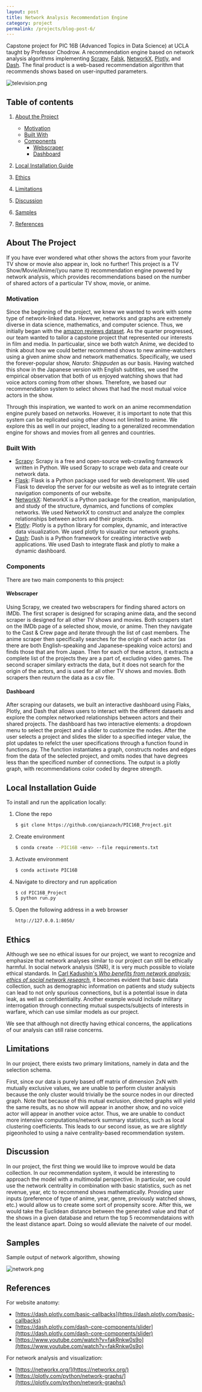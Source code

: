 ```yaml
---
layout: post
title: Network Analysis Recommendation Engine
category: project
permalink: /projects/blog-post-6/
---
```


Capstone project for PIC 16B (Advanced Topics in Data Science) at UCLA taught by Professor Chodrow. A recommendation engine based on network analysis algorithms implementing [Scrapy](https://scrapy.org/), [Falsk](https://flask.palletsprojects.com/en/2.1.x/), [NetworkX](https://networkx.org/), [Plotly](https://plotly.com/), and [Dash](https://plotly.com/dash/). The final product is a web-based recommendation algorithm that recommends shows based on user-inputted parameters.


![television.png](/projects/assets/images/television.png)

## Table of contents
1. [About the Project](#About-the-project)
    - [Motivation](#Motivation)
    - [Built With](#Built-With)
    - [Components](#Components)
        - [Webscraper](#Webscraper)
        - [Dashboard](#Dashboard)

   
2. [Local Installation Guide](#Local-Installation-Guide)
3. [Ethics](#Ethics)
4. [Limitations](#Limitations)
5. [Discussion](#Discussion)
6. [Samples](#Samples)
7. [References](#References)

<!-- ABOUT THE PROJECT -->
## About The Project <a name="About-the-project"></a>
If you have ever wondered what other shows the actors from your favorite TV show or movie also appear in, look no further!
This project is a TV Show/Movie/Anime/(you name it) recommendation engine powered by network analysis, which provides recommendations based on the number of shared actors of a particular TV show, movie, or anime.

### Motivation <a name="Motivation"></a>
Since the beginning of the project, we knew we wanted to work with some type of network-linked data. However, networks and graphs are extremely diverse in data science, mathematics, and computer science. Thus, we initially began with the [amazon reviews dataset](https://www.cs.cornell.edu/~arb/data/amazon-reviews/). As the quarter progressed, our team wanted to tailor a capstone project that represented our interests in film and media. In particualar, since we both watch Anime, we decided to think about how we could better recommend shows to new anime-watchers using a given anime show and network mathematics. Specifically, we used the forever-popular show, *Naruto: Shippuden* as our basis. Having watched this show in the Japanese version with English subtitles, we used the empirical observation that both of us enjoyed watching shows that had voice actors coming from other shows. Therefore, we based our recommendation system to select shows that had the most mutual voice actors in the show.

Through this inspiration, we wanted to work on an anime recommendation engine purely based on networks. However, it is important to note that this system can be replicated using other shows not limited to anime. We explore this as well in our project, leading to a generalized recommendation engine for shows and movies from all genres and countries.


### Built With <a name="Built-With"></a>
* [Scrapy](https://scrapy.org/):
Scrapy is a free and open-source web-crawling framework written in Python. We used Scrapy to scrape web data and create our network data. 
* [Flask](https://flask.palletsprojects.com/en/2.0.x/):
Flask is a Python package used for web development. We used Flask to develop the server for our website as well as to integrate certain navigation components of our website.
* [NetworkX](https://networkx.org/):
NetworkX is a Python package for the creation, manipulation, and study of the structure, dynamics, and functions of complex networks. We used NetworkX to construct and analyze the complex relationships between actors and their projects.
* [Plotly](https://plotly.com/):
Plotly is a python library for complex, dynamic, and interactive data visualization. We used plotly to visualize our network graphs. 
* [Dash](https://plotly.com/dash/):
Dash is a Python framework for creating interactive web applications. We used Dash to integrate flask and plotly to make a dynamic dashboard. 

### Components <a name="Components"></a>
There are two main components to this project:

#### Webscraper <a name="Webscraper"></a>
Using Scrapy, we created two webscrapers for finding shared actors on IMDb. The first scraper is designed for scraping anime data, and the second scraper is designed for all other TV shows and movies. Both scrapers start on the IMDb page of a selected show, movie, or anime. Then they navigate to the Cast & Crew page and iterate through the list of cast members. The anime scraper then specifically searches for the origin of each actor (as there are both English-speaking and Japanese-speaking voice actors) and finds those that are from Japan. Then for each of these actors, it extracts a complete list of the projects they are a part of, excluding video games. The second scraper similary extracts the data, but it does not search for the origin of the actors, and is used for all other TV shows and movies. Both scrapers then reuturn the data as a csv file.

#### Dashboard <a name="Dashboard"></a>
After scraping our datasets, we built an interactive dashboard using Flaks, Plotly, and Dash that allows users to interact with the different datasets and explore the complex networked relationships between actors and their shared projects. The dashboard has two interactive elements: a dropdown menu to select the project and a slider to customize the nodes. After the user selects a project and slides the slider to a specified integer value, the plot updates to refelct the user specifications through a function found in functions.py. The function instantiates a graph, constructs nodes and edges from the data of the selected project, and omits nodes that have degrees less than the specificed number of connections. The output is a plotly graph, with recommendations color coded by degree strength. 

<!-- INSTALLATION GUIDE -->
## Local Installation Guide <a name="Local-Installation-Guide"></a>
To install and run the application locally: 
1. Clone the repo
   ```sh
   $ git clone https://github.com/qianzach/PIC16B_Project.git
   ```
2. Create environment
   ```sh
   $ conda create --PIC16B <env> --file requirements.txt
   ```
3. Activate environment
   ```sh
   $ conda activate PIC16B
   ```
4. Navigate to directory and run application
   ```sh
   $ cd PIC16B_Project
   $ python run.py
   ```
5. Open the following address in a web browser
   ```sh
   http://127.0.0.1:8050/
   ```



<!-- ETHICS -->
## Ethics <a name="Ethics"></a>
Although we see no ethical issues for our project, we want to recognize and emphasize that network analyses similar to our project can still be ethically harmful. In social network analysis (SNR), it is very much possible to violate ethical standards. In [Carl Kadushin's *Who benefits from network analysis: ethics of social network research*](https://doi.org/10.1016/j.socnet.2005.01.005), it becomes evident that basic data collection, such as demographic information on patients and study subjects can lead to not only spurious connections, but is a potential issue in data leak, as well as confidentiality. Another example would include military interrogation through connecting mutual suspects/subjects of interests in warfare, which can use similar models as our project.

We see that although not directly having ethical concerns, the applications of our analysis can still raise concerns.

<!-- LIMITATIONS -->
## Limitations <a name="Limitations"></a>
In our project, there exists two primary limitations, namely in data and the selection schema.

First, since our data is purely based off matrix of dimension 2xN with mutually exclusive values, we are unable to perform cluster analysis because the only cluster would trivially be the source nodes in our directed graph. Note that because of this mutual exclusion, directed graphs will yield the same results, as no show will appear in another show, and no voice actor will appear in another voice actor. Thus, we are unable to conduct more intensive computations/network summary statistics, such as local clustering coefficients. This leads to our second issue, as we are *slightly* pigeonholed to using a naive centrality-based recommendation system. 

<!-- DISCUSSION -->
## Discussion <a name="Discussion"></a>
In our project, the first thing we would like to improve would be data collection. In our recommendation system, it would be interesting to approach the model with a multimodal perspective. In particular, we could use the network centrality in combination with basic statistics, such as net revenue, year, etc to recommend shows mathematically. Providing user inputs (preference of type of anime, year, genre, previously watched shows, etc.) would allow us to create some sort of propensity score. After this, we would take the Euclidean distance between the generated value and that of the shows in a given database and return the top 5 recommendataions with the least distance apart. Doing so would alleviate the naivete of our model. 

<!-- SAMPLES -->
## Samples <a name="Samples"></a>

Sample output of network algorithm, showing 

![network.png](/projects/assets/images/network.png)


<!-- REFERENCES -->
## References <a name="References"></a>
For website anatomy: 

- [https://dash.plotly.com/basic-callbacks](https://dash.plotly.com/basic-callbacks)
- [https://dash.plotly.com/dash-core-components/slider](https://dash.plotly.com/dash-core-components/slider)
- [https://www.youtube.com/watch?v=fakRnkw0s9o](https://www.youtube.com/watch?v=fakRnkw0s9o)

For network analysis and visualization:

- [https://networkx.org/](https://networkx.org/)
- [https://plotly.com/python/network-graphs/](https://plotly.com/python/network-graphs/)